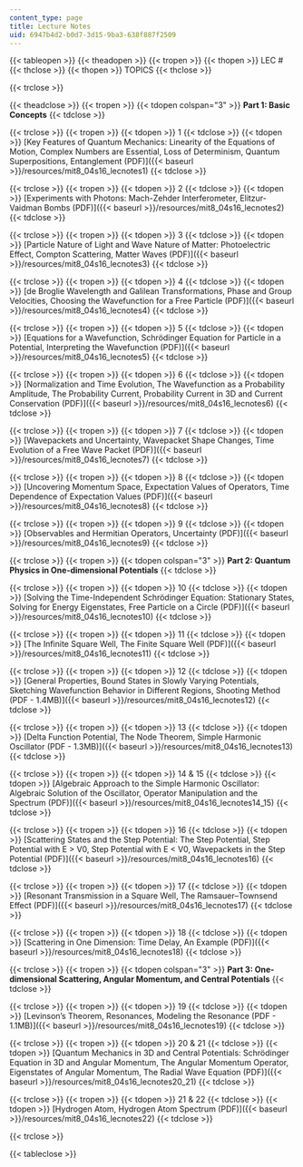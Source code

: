 ```yaml
---
content_type: page
title: Lecture Notes
uid: 6947b4d2-b0d7-3d15-9ba3-638f887f2509
---
```


{{< tableopen >}}
{{< theadopen >}}
{{< tropen >}}
{{< thopen >}}
LEC #
{{< thclose >}}
{{< thopen >}}
TOPICS
{{< thclose >}}

{{< trclose >}}

{{< theadclose >}}
{{< tropen >}}
{{< tdopen colspan="3" >}}
**Part 1: Basic Concepts**
{{< tdclose >}}

{{< trclose >}}
{{< tropen >}}
{{< tdopen >}}
1
{{< tdclose >}}
{{< tdopen >}}
[Key Features of Quantum Mechanics: Linearity of the Equations of Motion, Complex Numbers are Essential, Loss of Determinism, Quantum Superpositions, Entanglement (PDF)]({{< baseurl >}}/resources/mit8_04s16_lecnotes1)
{{< tdclose >}}

{{< trclose >}}
{{< tropen >}}
{{< tdopen >}}
2
{{< tdclose >}}
{{< tdopen >}}
[Experiments with Photons: Mach-Zehder Interferometer, Elitzur-Vaidman Bombs (PDF)]({{< baseurl >}}/resources/mit8_04s16_lecnotes2)
{{< tdclose >}}

{{< trclose >}}
{{< tropen >}}
{{< tdopen >}}
3
{{< tdclose >}}
{{< tdopen >}}
[Particle Nature of Light and Wave Nature of Matter: Photoelectric Effect, Compton Scattering, Matter Waves (PDF)]({{< baseurl >}}/resources/mit8_04s16_lecnotes3)
{{< tdclose >}}

{{< trclose >}}
{{< tropen >}}
{{< tdopen >}}
4
{{< tdclose >}}
{{< tdopen >}}
[de Broglie Wavelength and Galilean Transformations, Phase and Group Velocities, Choosing the Wavefunction for a Free Particle (PDF)]({{< baseurl >}}/resources/mit8_04s16_lecnotes4)
{{< tdclose >}}

{{< trclose >}}
{{< tropen >}}
{{< tdopen >}}
5
{{< tdclose >}}
{{< tdopen >}}
[Equations for a Wavefunction, Schrödinger Equation for Particle in a Potential, Interpreting the Wavefunction (PDF)]({{< baseurl >}}/resources/mit8_04s16_lecnotes5)
{{< tdclose >}}

{{< trclose >}}
{{< tropen >}}
{{< tdopen >}}
6
{{< tdclose >}}
{{< tdopen >}}
[Normalization and Time Evolution, The Wavefunction as a Probability Amplitude, The Probability Current, Probability Current in 3D and Current Conservation (PDF)]({{< baseurl >}}/resources/mit8_04s16_lecnotes6)
{{< tdclose >}}

{{< trclose >}}
{{< tropen >}}
{{< tdopen >}}
7
{{< tdclose >}}
{{< tdopen >}}
[Wavepackets and Uncertainty, Wavepacket Shape Changes, Time Evolution of a Free Wave Packet (PDF)]({{< baseurl >}}/resources/mit8_04s16_lecnotes7)
{{< tdclose >}}

{{< trclose >}}
{{< tropen >}}
{{< tdopen >}}
8
{{< tdclose >}}
{{< tdopen >}}
[Uncovering Momentum Space, Expectation Values of Operators, Time Dependence of Expectation Values (PDF)]({{< baseurl >}}/resources/mit8_04s16_lecnotes8)
{{< tdclose >}}

{{< trclose >}}
{{< tropen >}}
{{< tdopen >}}
9
{{< tdclose >}}
{{< tdopen >}}
[Observables and Hermitian Operators, Uncertainty (PDF)]({{< baseurl >}}/resources/mit8_04s16_lecnotes9)
{{< tdclose >}}

{{< trclose >}}
{{< tropen >}}
{{< tdopen colspan="3" >}}
**Part 2: Quantum Physics in One-dimensional Potentials**
{{< tdclose >}}

{{< trclose >}}
{{< tropen >}}
{{< tdopen >}}
10
{{< tdclose >}}
{{< tdopen >}}
[Solving the Time-Independent Schrödinger Equation: Stationary States, Solving for Energy Eigenstates, Free Particle on a Circle (PDF)]({{< baseurl >}}/resources/mit8_04s16_lecnotes10)
{{< tdclose >}}

{{< trclose >}}
{{< tropen >}}
{{< tdopen >}}
11
{{< tdclose >}}
{{< tdopen >}}
[The Infinite Square Well, The Finite Square Well (PDF)]({{< baseurl >}}/resources/mit8_04s16_lecnotes11)
{{< tdclose >}}

{{< trclose >}}
{{< tropen >}}
{{< tdopen >}}
12
{{< tdclose >}}
{{< tdopen >}}
[General Properties, Bound States in Slowly Varying Potentials, Sketching Wavefunction Behavior in Different Regions, Shooting Method (PDF - 1.4MB)]({{< baseurl >}}/resources/mit8_04s16_lecnotes12)
{{< tdclose >}}

{{< trclose >}}
{{< tropen >}}
{{< tdopen >}}
13
{{< tdclose >}}
{{< tdopen >}}
[Delta Function Potential, The Node Theorem, Simple Harmonic Oscillator (PDF - 1.3MB)]({{< baseurl >}}/resources/mit8_04s16_lecnotes13)
{{< tdclose >}}

{{< trclose >}}
{{< tropen >}}
{{< tdopen >}}
14 & 15
{{< tdclose >}}
{{< tdopen >}}
[Algebraic Approach to the Simple Harmonic Oscillator: Algebraic Solution of the Oscillator, Operator Manipulation and the Spectrum (PDF)]({{< baseurl >}}/resources/mit8_04s16_lecnotes14_15)
{{< tdclose >}}

{{< trclose >}}
{{< tropen >}}
{{< tdopen >}}
16
{{< tdclose >}}
{{< tdopen >}}
[Scattering States and the Step Potential: The Step Potential, Step Potential with E > V0, Step Potential with E \< V0, Wavepackets in the Step Potential (PDF)]({{< baseurl >}}/resources/mit8_04s16_lecnotes16)
{{< tdclose >}}

{{< trclose >}}
{{< tropen >}}
{{< tdopen >}}
17
{{< tdclose >}}
{{< tdopen >}}
[Resonant Transmission in a Square Well, The Ramsauer–Townsend Effect (PDF)]({{< baseurl >}}/resources/mit8_04s16_lecnotes17)
{{< tdclose >}}

{{< trclose >}}
{{< tropen >}}
{{< tdopen >}}
18
{{< tdclose >}}
{{< tdopen >}}
[Scattering in One Dimension: Time Delay, An Example (PDF)]({{< baseurl >}}/resources/mit8_04s16_lecnotes18)
{{< tdclose >}}

{{< trclose >}}
{{< tropen >}}
{{< tdopen colspan="3" >}}
**Part 3: One-dimensional Scattering, Angular Momentum, and Central Potentials**
{{< tdclose >}}

{{< trclose >}}
{{< tropen >}}
{{< tdopen >}}
19
{{< tdclose >}}
{{< tdopen >}}
[Levinson’s Theorem, Resonances, Modeling the Resonance (PDF - 1.1MB)]({{< baseurl >}}/resources/mit8_04s16_lecnotes19)
{{< tdclose >}}

{{< trclose >}}
{{< tropen >}}
{{< tdopen >}}
20 & 21
{{< tdclose >}}
{{< tdopen >}}
[Quantum Mechanics in 3D and Central Potentials: Schrödinger Equation in 3D and Angular Momentum, The Angular Momentum Operator, Eigenstates of Angular Momentum, The Radial Wave Equation (PDF)]({{< baseurl >}}/resources/mit8_04s16_lecnotes20_21)
{{< tdclose >}}

{{< trclose >}}
{{< tropen >}}
{{< tdopen >}}
21 & 22
{{< tdclose >}}
{{< tdopen >}}
[Hydrogen Atom, Hydrogen Atom Spectrum (PDF)]({{< baseurl >}}/resources/mit8_04s16_lecnotes22)
{{< tdclose >}}

{{< trclose >}}

{{< tableclose >}}